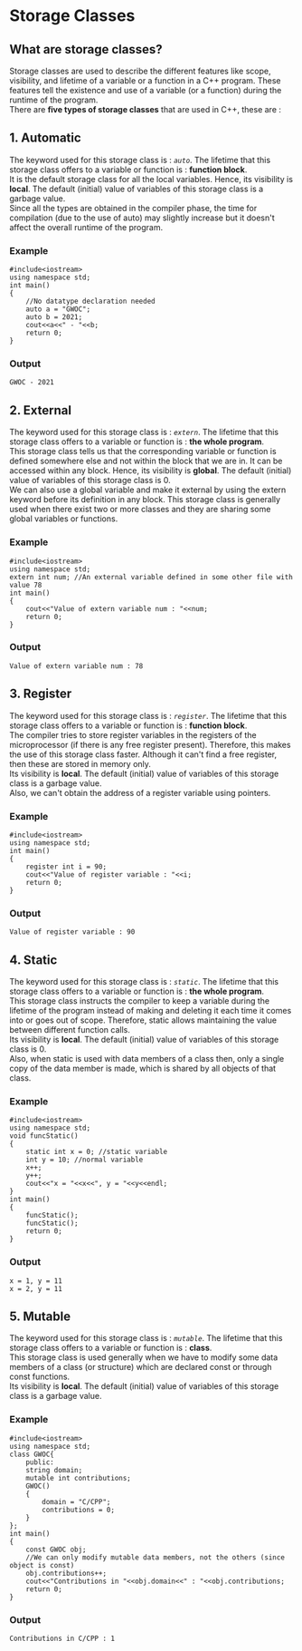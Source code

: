# Storage Classes

## What are storage classes?

Storage classes are used to describe the different features like scope, visibility, and lifetime of a variable or a function in a C++ program. These features tell the existence and use of a variable (or a function) during the runtime of the program.</br>
There are <strong>five types of storage classes</strong> that are used in C++, these are :

## 1. Automatic

The keyword used for this storage class is : <em>`auto`</em>. The lifetime that this storage class offers to a variable or function is : <strong>function block</strong>. </br>
It is the default storage class for all the local variables. Hence, its visibility is <strong>local</strong>. The default (initial) value of variables of this storage class is a garbage value.</br>
Since all the types are obtained in the compiler phase, the time for compilation (due to the use of auto) may slightly increase but it doesn't affect the overall runtime of the program.

### Example

```
#include<iostream>
using namespace std;
int main()
{
    //No datatype declaration needed
    auto a = "GWOC";
    auto b = 2021;
    cout<<a<<" - "<<b;
    return 0;
}
```

### Output

```
GWOC - 2021
```

## 2. External

The keyword used for this storage class is : <em>`extern`</em>. The lifetime that this storage class offers to a variable or function is : <strong>the whole program</strong>. </br>
This storage class tells us that the corresponding variable or function is defined somewhere else and not within the block that we are in. It can be accessed within any block. Hence, its visibility is <strong>global</strong>. The default (initial) value of variables of this storage class is 0.</br>
We can also use a global variable and make it external by using the extern keyword before its definition in any block. This storage class is generally used when there exist two or more classes and they are sharing some global variables or functions.

### Example

```
#include<iostream>
using namespace std;
extern int num; //An external variable defined in some other file with value 78
int main()
{
    cout<<"Value of extern variable num : "<<num;
    return 0;
}
```

### Output

```
Value of extern variable num : 78
```

## 3. Register

The keyword used for this storage class is : <em>`register`</em>. The lifetime that this storage class offers to a variable or function is : <strong>function block</strong>. </br>
The compiler tries to store register variables in the registers of the microprocessor (if there is any free register present). Therefore, this makes the use of this storage class faster. Although it can't find a free register, then these are stored in memory only.</br>
Its visibility is <strong>local</strong>. The default (initial) value of variables of this storage class is a garbage value.</br>
Also, we can't obtain the address of a register variable using pointers.

### Example

```
#include<iostream>
using namespace std;
int main()
{
    register int i = 90;
    cout<<"Value of register variable : "<<i;
    return 0;
}
```

### Output

```
Value of register variable : 90
```

## 4. Static

The keyword used for this storage class is : <em>`static`</em>. The lifetime that this storage class offers to a variable or function is : <strong>the whole program</strong>. </br>
This storage class instructs the compiler to keep a variable during the lifetime of the program instead of making and deleting it each time it comes into or goes out of scope. Therefore, static allows maintaining the value between different function calls.</br>
Its visibility is <strong>local</strong>. The default (initial) value of variables of this storage class is 0.</br>
Also, when static is used with data members of a class then, only a single copy of the data member is made, which is shared by all objects of that class.

### Example

```
#include<iostream>
using namespace std;
void funcStatic()
{
    static int x = 0; //static variable
    int y = 10; //normal variable
    x++;
    y++;
    cout<<"x = "<<x<<", y = "<<y<<endl;
}
int main()
{
    funcStatic();
    funcStatic();
    return 0;
}
```

### Output

```
x = 1, y = 11
x = 2, y = 11
```

## 5. Mutable

The keyword used for this storage class is : <em>`mutable`</em>. The lifetime that this storage class offers to a variable or function is : <strong>class</strong>. </br>
This storage class is used generally when we have to modify some data members of a class (or structure) which are declared const or through const functions.</br>
Its visibility is <strong>local</strong>. The default (initial) value of variables of this storage class is a garbage value.</br>

### Example

```
#include<iostream>
using namespace std;
class GWOC{
    public:
    string domain;
    mutable int contributions;
    GWOC()
    {
        domain = "C/CPP";
        contributions = 0;
    }
};
int main()
{
    const GWOC obj;
    //We can only modify mutable data members, not the others (since object is const)
    obj.contributions++;
    cout<<"Contributions in "<<obj.domain<<" : "<<obj.contributions;
    return 0;
}
```

### Output

```
Contributions in C/CPP : 1
```
